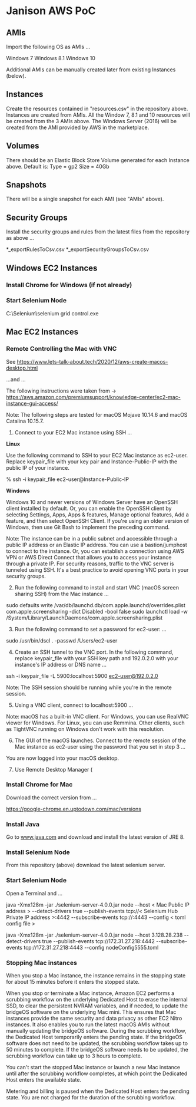 # Janison AWS PoC


## AMIs

Import the following OS as AMIs ...

Windows 7
Windows 8.1
Windows 10

Additional AMIs can be manually created later from existing Instances (below).

## Instances

Create the resources contained in "resources.csv" in the repository above.  
Instances are created from AMIs.
All the Window 7, 8.1 and 10 resources will be created from the 3 AMIs above.
The Windows Server (2016) will be created from the AMI provided by AWS in the marketplace.

## Volumes

There should be an Elastic Block Store Volume generated for each Instance above.
Default is:
Type = gp2
Size = 40Gb

## Snapshots

There will be a single snapshot for each AMI (see "AMIs" above).

## Security Groups

Install the security groups and rules from the latest files from the repository as above ...

*_exportRulesToCsv.csv
*_exportSecurityGroupsToCsv.csv


## Windows EC2 Instances

### Install Chrome for Windows (if not already)

### Start Selenium Node

C:\Selenium\selenium grid control.exe

## Mac EC2 Instances

### Remote Controlling the Mac with VNC

See https://www.lets-talk-about.tech/2020/12/aws-create-macos-desktop.html

...and ...

The following instructions were taken from -> https://aws.amazon.com/premiumsupport/knowledge-center/ec2-mac-instance-gui-access/

Note: The following steps are tested for macOS Mojave 10.14.6 and macOS Catalina 10.15.7.

1.    Connect to your EC2 Mac instance using SSH ...

__Linux__

Use the following command to SSH to your EC2 Mac instance as ec2-user. Replace keypair_file with your key pair and Instance-Public-IP with the public IP of your instance.

% ssh -i keypair_file ec2-user@Instance-Public-IP

__Windows__

Windows 10 and newer versions of Windows Server have an OpenSSH client installed by default. Or, you can enable the OpenSSH client by selecting Settings, Apps, Apps & features, Manage optional features, Add a feature, and then select OpenSSH Client. If you're using an older version of Windows, then use Git Bash to implement the preceding command.

Note: The instance can be in a public subnet and accessible through a public IP address or an Elastic IP address. You can use a bastion/jumphost to connect to the instance. Or, you can establish a connection using AWS VPN or AWS Direct Connect that allows you to access your instance through a private IP. For security reasons, traffic to the VNC server is tunneled using SSH. It's a best practice to avoid opening VNC ports in your security groups.

2.    Run the following command to install and start VNC (macOS screen sharing SSH) from the Mac instance ...

sudo defaults write /var/db/launchd.db/com.apple.launchd/overrides.plist com.apple.screensharing -dict Disabled -bool false
sudo launchctl load -w /System/Library/LaunchDaemons/com.apple.screensharing.plist

3.    Run the following command to set a password for ec2-user: ...

sudo /usr/bin/dscl . -passwd /Users/ec2-user

4.    Create an SSH tunnel to the VNC port. In the following command, replace keypair_file with your SSH key path and 192.0.2.0 with your instance's IP address or DNS name ...

ssh -i keypair_file -L 5900:localhost:5900 ec2-user@192.0.2.0

Note: The SSH session should be running while you're in the remote session.

5.    Using a VNC client, connect to localhost:5900 ...

Note: macOS has a built-in VNC client. For Windows, you can use RealVNC viewer for Windows. For Linux, you can use Remmina. Other clients, such as TightVNC running on Windows don't work with this resolution.

6.    The GUI of the macOS launches. Connect to the remote session of the Mac instance as ec2-user using the password that you set in step 3 ...

You are now logged into your macOS desktop.

7.    Use Remote Desktop Manager (


### Install Chrome for Mac

Download the correct version from ...

https://google-chrome.en.uptodown.com/mac/versions


### Install Java

Go to www.java.com and download and install the latest version of JRE 8.


### Install Selenium Node

From this repository (above) download the latest selenium server.

### Start Selenium Node

Open a Terminal and ...

java -Xmx128m -jar ./selenium-server-4.0.0.jar node --host < Mac Public IP address > --detect-drivers true --publish-events tcp://< Selenium Hub Private IP address >:4442 --subscribe-events tcp://<Selenium Hub Private IP address>:4443 --config < toml config file >


java -Xmx128m -jar ./selenium-server-4.0.0.jar node --host 3.128.28.238 --detect-drivers true --publish-events tcp://172.31.27.218:4442 --subscribe-events tcp://172.31.27.218:4443 --config nodeConfig5555.toml
  
### Stopping Mac instances
  
When you stop a Mac instance, the instance remains in the stopping state for about 15 minutes before it enters the stopped state.

When you stop or terminate a Mac instance, Amazon EC2 performs a scrubbing workflow on the underlying Dedicated Host to erase the internal SSD, to clear the persistent NVRAM variables, and if needed, to update the bridgeOS software on the underlying Mac mini. This ensures that Mac instances provide the same security and data privacy as other EC2 Nitro instances. It also enables you to run the latest macOS AMIs without manually updating the bridgeOS software. During the scrubbing workflow, the Dedicated Host temporarily enters the pending state. If the bridgeOS software does not need to be updated, the scrubbing workflow takes up to 50 minutes to complete. If the bridgeOS software needs to be updated, the scrubbing workflow can take up to 3 hours to complete.

You can't start the stopped Mac instance or launch a new Mac instance until after the scrubbing workflow completes, at which point the Dedicated Host enters the available state.

Metering and billing is paused when the Dedicated Host enters the pending state. You are not charged for the duration of the scrubbing workflow. 
  
  
  
  

